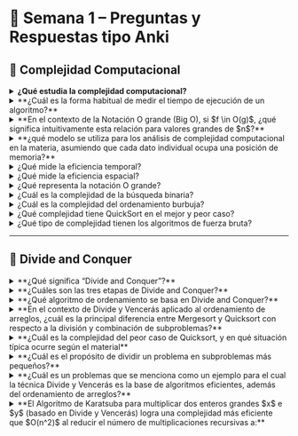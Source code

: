 # 🧩 Semana 1 – Preguntas y Respuestas tipo Anki

## 🔹 Complejidad Computacional

<details>
<summary><b>¿Qué estudia la complejidad computacional?</b></summary>
Analiza el tiempo y los recursos necesarios para ejecutar un algoritmo según el tamaño de la entrada.
</details>

<details>
<summary>**¿Cuál es la forma habitual de medir el tiempo de ejecución de un algoritmo?**</summary>
Evaluando el peor caso en función del tamaño de la entrada del algoritmo.
</details>

<details>
<summary>**En el contexto de la Notación O grande (Big O), si $f \in O(g)$, ¿qué significa intuitivamente esta relación para valores grandes de $n$?**</summary>
La función g(n) "le gana" a f(n) o f(n) crece a lo sumo tan rápido como g(n).
La definición formal de f∈O(g) implica que existe un factor α y un n0 tal que f(n)≤αg(n) para todo n≥n0
</details>

<details>
<summary>**¿qué modelo se utiliza para los análisis de complejidad computacional en la materia, asumiendo que cada dato individual ocupa una posición de memoria?**</summary>
Modelo uniforme
El modelo uniforme asume que cada dato individual ocupa una posición individual de memoria y es el modelo de base para el análisis en el contexto de la materia
</details>

<details>
<summary>¿Qué mide la eficiencia temporal?</summary>
La cantidad de operaciones o el tiempo de ejecución que requiere un algoritmo.
</details>

<details>
<summary>¿Qué mide la eficiencia espacial?</summary>
La cantidad de memoria utilizada durante la ejecución.
</details>

<details>
<summary>¿Qué representa la notación O grande?</summary>
Una cota superior del crecimiento de la función de complejidad, describiendo el peor caso.
</details>

<details>
<summary>¿Cuál es la complejidad de la búsqueda binaria?</summary>
O(log n)
</details>

<details>
<summary>¿Cuál es la complejidad del ordenamiento burbuja?</summary>
O(n²)
</details>

<details>
<summary>¿Qué complejidad tiene QuickSort en el mejor y peor caso?</summary>
Mejor/promedio → O(n log n), peor → O(n²)
</details>

<details>
<summary>¿Qué tipo de complejidad tienen los algoritmos de fuerza bruta?</summary>
Exponencial, típicamente O(2ⁿ).
</details>

---

## 🔹 Divide and Conquer

<details>
<summary>**¿Qué significa “Divide and Conquer”?**</summary>
Es una estrategia que divide un problema en subproblemas más pequeños, los resuelve recursivamente y combina las soluciones.
</details>

<details>
<summary>**¿Cuáles son las tres etapas de Divide and Conquer?**</summary>
Dividir la instancia, resolver recursivamente los subproblemas, y combinar las soluciones.
</details>

<details>
<summary>**¿Qué algoritmo de ordenamiento se basa en Divide and Conquer?**</summary>
MergeSort y QuickSort.
</details>

<details>
<summary>**En el contexto de Divide y Vencerás aplicado al ordenamiento de arreglos, ¿cuál es la principal diferencia entre Mergesort y Quicksort con respecto a la división y combinación de subproblemas?**</summary>
Mergesort divide primero y su combinación (apareo) es la parte costosa; Quicksort separa primero con un pivote, haciendo que la combinación sea sencilla.
Mergesort realiza el apareo (combinación) como el trabajo principal después de la recursión. Quicksort realiza el trabajo principal (particionar con el pivote) antes de la recursión, dejando la combinación sencilla.
</details>

<details>
<summary>**¿Cuál es la complejidad del peor caso de Quicksort, y en qué situación típica ocurre según el material**</summary>
Reducir la complejidad y resolver problemas grandes de forma más eficiente mediante recursión.
</details>

<details>
<summary>**¿Cuál es el propósito de dividir un problema en subproblemas más pequeños?**</summary>
Peor caso O(n^2), ocurre cuando el arreglo está ordenado al revés.
En esta situación, o cuando está completamente ordenado, el pivote siempre resulta ser el elemento más grande o más pequeño, lo que lleva a un desbalance y a la complejidad cuadrática.
</details>

<details>
<summary>**¿Cuál es un problemas que se menciona como un ejemplo para el cual la técnica Divide y Vencerás es la base de algoritmos eficientes, además del ordenamiento de arreglos?**</summary>
La multiplicación de números grandes.
El Algoritmo de Karatsuba para la multiplicación de enteros grandes se presenta como un ejemplo clave de Divide y Vencerás que mejora la complejidad cuadrática.
</details>

<details>
<summary>**El Algoritmo de Karatsuba para multiplicar dos enteros grandes $x$ e $y$ (basado en Divide y Vencerás) logra una complejidad más eficiente que $O(n^2)$ al reducir el número de multiplicaciones recursivas a:**</summary>
Tres (3) multiplicaciones recursivas de sub-problemas.
Karatsuba necesita calcular A=x1.y1, B=x2.y2 y C=(x1+x2)(y1+y2), lo que suma tres multiplicaciones recursivas en lugar de las cuatro del método clásico, logrando una complejidad de O(n^1.585).
</details>


